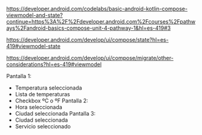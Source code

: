 https://developer.android.com/codelabs/basic-android-kotlin-compose-viewmodel-and-state?continue=https%3A%2F%2Fdeveloper.android.com%2Fcourses%2Fpathways%2Fandroid-basics-compose-unit-4-pathway-1&hl=es-419#3

https://developer.android.com/develop/ui/compose/state?hl=es-419#viewmodel-state

https://developer.android.com/develop/ui/compose/migrate/other-considerations?hl=es-419#viewmodel


Pantalla 1:
- Temperatura seleccionada
- Lista de temperaturas
- Checkbox ºC o ºF
Pantalla 2:
- Hora seleccionada
- Ciudad seleccionada
Pantalla 3:
- Ciudad seleccionada
- Servicio seleccionado